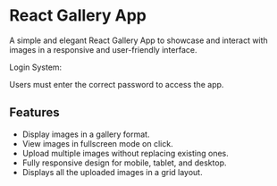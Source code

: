 # React Gallery App

A simple and elegant React Gallery App to showcase and interact with images in a responsive and user-friendly interface.


Login System:

Users must enter the correct password to access the app.
## Features
- Display images in a gallery format.
- View images in fullscreen mode on click.
- Upload multiple images without replacing existing ones.
- Fully responsive design for mobile, tablet, and desktop.
- Displays all the uploaded images in a grid layout.






